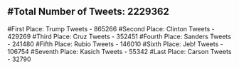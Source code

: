 #Total Number of Tweets: 2229362 
---
#First Place: Trump Tweets - 865266
#Second Place: Clinton Tweets - 429269
#Third Place: Cruz Tweets - 352451
#Fourth Place: Sanders Tweets - 241480
#Fifth Place: Rubio Tweets - 146010
#Sixth Place: Jeb! Tweets - 106754
#Seventh Place: Kasich Tweets - 55342
#Last Place: Carson Tweets - 32790
